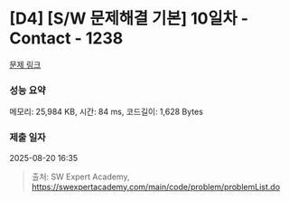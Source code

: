 # [D4] [S/W 문제해결 기본] 10일차 - Contact - 1238 

[문제 링크](https://swexpertacademy.com/main/code/problem/problemDetail.do?contestProbId=AV15B1cKAKwCFAYD) 

### 성능 요약

메모리: 25,984 KB, 시간: 84 ms, 코드길이: 1,628 Bytes

### 제출 일자

2025-08-20 16:35



> 출처: SW Expert Academy, https://swexpertacademy.com/main/code/problem/problemList.do